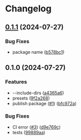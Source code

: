 # Changelog

## [0.1.1](https://github.com/tnunamak/rstring/compare/v0.1.0...v0.1.1) (2024-07-27)


### Bug Fixes

* package name ([b578bc1](https://github.com/tnunamak/rstring/commit/b578bc179334336e53c6551a9931c167db387cde))

## 0.1.0 (2024-07-27)


### Features

* --include-dirs ([a4365a6](https://github.com/tnunamak/rstring/commit/a4365a6f8cb5423b06997222bb87d9d63896a58c))
* presets ([9f2a268](https://github.com/tnunamak/rstring/commit/9f2a268bc808d60127364d650a3c88b3a988646c))
* publish package ([#1](https://github.com/tnunamak/rstring/issues/1)) ([bfc972a](https://github.com/tnunamak/rstring/commit/bfc972ac83763a2af03da34813774b5619801624))


### Bug Fixes

* CI error ([#3](https://github.com/tnunamak/rstring/issues/3)) ([d9e769c](https://github.com/tnunamak/rstring/commit/d9e769c9b61686c2b3967d4e42cb0df49fcabe96))
* tests ([99889aa](https://github.com/tnunamak/rstring/commit/99889aa2e81371fb347d13df10f7140f6309ea7e))
